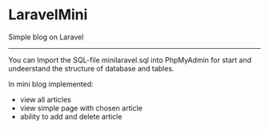 # LaravelMini
Simple blog on Laravel
______________________
You can Import the SQL-file minilaravel.sql into PhpMyAdmin for start and undeerstand the structure of database and tables.

In mini blog implemented: 
  - view all articles
  - view simple page with chosen article
  - ability to add and delete article
